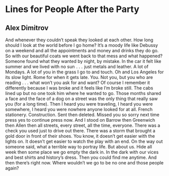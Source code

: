 # Lines for People After the Party
## Alex Dimitrov
And whenever they couldn’t speak they looked at each other.
How long should I look at the world before I go home?
It’s a moody life like Debussy on a weekend
and all the appointments and money and drinks they do go.
So with our beautiful coats we went back to that mess
and what happened? Someone found what they wanted
by night, by mistake. In the car it felt like summer
and we lived with no sun    . . .    just metals and leather.
A lot of   Mondays. A lot of you in the grass I go to and touch.
Oh and Los Angeles for its slow light. Rome for when it gets late.
You. Not you, but you who are reading   . . .
what won’t you ask for and want?
Of course I remember it differently because I was broke
and it feels like I’m broke still.
The cabs lined up but no one took him
where he wanted to go. Those months shared a face
and the face of a dog on a street was the only thing
that really saw you (for a long time).
Then I heard you were traveling, I heard you were somewhere,
I heard you were nowhere anyone looked for at all.
French stationery. Construction. Sent then deleted. Missed you
so sorry next time press yes to continue press now.
And I stood on Barrow then Greenwich then Allen
then all streets, every street, all the time, everyone.
There was a check you used just to drive out there.
There was a storm that brought a gold door in front of their shoes.
You know, it doesn’t get easier with the lights on.
It doesn’t get easier to watch the play with an end.
On the way out someone said, what a terrible way to portray life.
But about us. Hide all week then some place
we go empty the dark in. In the dark
with our vices and best shirts and history’s dress.
Then you could find me anytime. And then there’s right now.
Where wouldn’t we go to be no one and those people again?